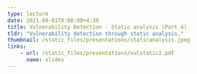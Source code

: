 ```yaml
---
type: lecture
date: 2021-09-01T8:00:00+4:30
title: Vulnerability Detection - Static analysis (Part 4)
tldr: "Vulnerability detection through static analysis."
thumbnail: /static_files/presentations/staticanalysis.jpeg
links:
    - url: /static_files/presentations/vulstatic2.pdf
      name: slides
---
```

